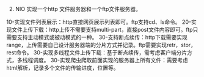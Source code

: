 2. NIO
实现一个http 文件服务器和一个ftp文件服务器。

10-实现文件列表展示：http直接网页展示列表即可。ftp支持cd、ls命令。
20-实现文件上传下载：http上传不需要支持multi-part，直接post文件内容即可。ftp只需要支持主动模式或被动模式的一种。
30-支持断点续传：http下载需要实现range，上传需要自己设计服务器端的分片方式并记录。ftp需要实现retr，stor，rest命令。
30-实现多线程文件上传下载：基于断点续传，需考虑客户端分片方式，多线程调度。
30-实现爬虫爬取前面实现的服务器上所有文件：需要考虑html解析，记录多个文件的传输进度，位置等。